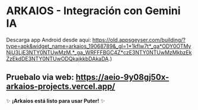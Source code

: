 # ARKAIOS - Integración con Gemini IA

Descarga app Android desde aqui:
https://old.appsgeyser.com/building/?type=apk&widget_name=arkaios_19068789&_gl=1*1kflw7t*_ga*ODY0OTMyNjU3LjE3NTY0NTUwMzM.*_ga_WRFFFBGC4Z*czE3NTY0NTUwMzMkbzEkZzEkdDE3NTY0NTUwODQkajkkbDAkaDA.)

Pruebalo via web:
https://aeio-9y08gj50x-arkaios-projects.vercel.app/
---

✨ **¡Arkaios está listo para usar Puter!** ✨

